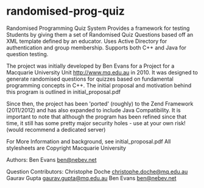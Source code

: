 randomised-prog-quiz
====================

Randomised Programming Quiz System
Provides a framework for testing Students by giving them a set of Randomised Quiz Questions based off an XML template defined by an educator.
Uses Active Directory for authentication and group membership.
Supports both C++ and Java for question testing.

The project was initially developed by Ben Evans for a Project for a Macquarie University Unit <http://www.mq.edu.au> in 2010.
It was designed to generate randomised questions for quizzes based on fundamental programming concepts in C++.
The initial proposal and motivation behind this program is outlined in initial_proposal.pdf

Since then, the project has been 'ported' (roughly) to the Zend Framework (2011/2012) and has also expanded to include Java Compatibility.
It is important to note that although the program has been refined since that time, it still has some pretty major security holes - use at your own risk! (would recommend a dedicated server)

For More Information and background, see initial_proposal.pdf
All stylesheets are Copyright Macquarie University

Authors:
	Ben Evans <ben@nebev.net>
	
Question Contributors:
	Christophe Doche <christophe.doche@mq.edu.au>
	Gaurav Gupta <gaurav.gupta@mq.edu.au>
	Ben Evans <ben@nebev.net>